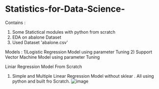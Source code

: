 # Statistics-for-Data-Science-

Contains :
1) Some Statictical modules with python from scratch 
2) EDA on abalone Dataset
3) Used Dataset 'abalone.csv'


Models :
1)Logistic Regression Model using parameter Tuning
2) Support Vector Machine Model using parameter Tuning

Liniar Regression Model From Scratch
1) Simple and Multiple Linear Regression Model without sklear . All using python and built fro Scratch.
![image](https://user-images.githubusercontent.com/54597147/122651189-f6085300-d158-11eb-8706-24e348e1ec54.png)


